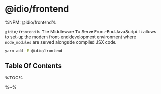# @idio/frontend

%NPM: @idio/frontend%

`@idio/frontend` is The Middleware To Serve Front-End JavaScript. It allows to set-up the modern front-end development environment where `node_modules` are served alongside compiled JSX code.

```sh
yarn add -E @idio/frontend
```

## Table Of Contents

%TOC%

%~%